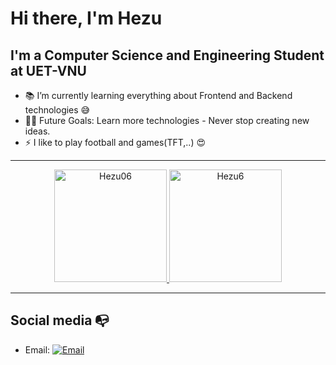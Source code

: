 # Hi there, I'm Hezu



## I'm a Computer Science and Engineering Student at UET-VNU
- 📚 I’m currently learning everything about Frontend and Backend technologies 😅
- 💪🏼 Future Goals: Learn more technologies - Never stop creating new ideas.
- ⚡ I like to play football and games(TFT,..) 😍
---

<div align="center">
  <a href="https://github.com/Hezu06">
    <img height="180em" src="https://github-readme-stats.vercel.app/api/top-langs?username=Heuik6&show_icons=true&locale=en&layout=compact&theme=light" alt="Hezu06"/>
    <img height="180em" src="https://github-readme-stats.vercel.app/api?username=Heuik6&show_icons=true&locale=en&layout=compact&theme=light" alt="Hezu6"/>
  </a>
</div>

-----
## Social media :mailbox_with_no_mail:
- Email: [![Email](https://img.shields.io/badge/nguyentrunghieu14112006@gmail.com-D14836?style=flat-square&logo=gmail&logoColor=white)](mailto:nguyentrunghieu14112006@gmail.com)

